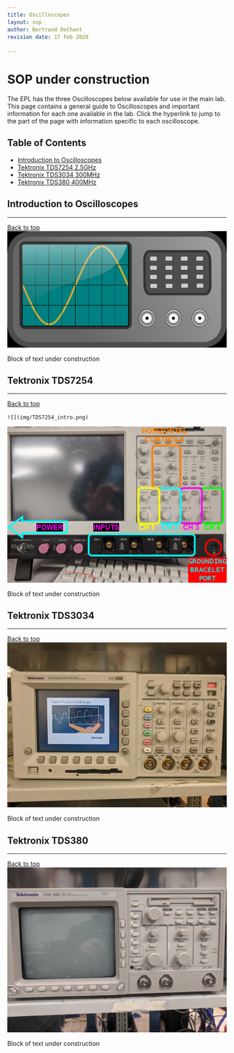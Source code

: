 ```yaml
---
title: Oscilloscopes
layout: sop
author: Bertrand DeChant
revision date: 17 Feb 2020

---
```


# SOP under construction

The EPL has the three Oscilloscopes below available for use in the main lab. This page contains a general guide to Oscilloscopes and important information for each one available in the lab. Click the hyperlink to jump to the part of the page with information specific to each oscilloscope.

## Table of Contents
* [Introduction to Oscilloscopes](#introduction-to-oscilloscopes)
* [Tektronix TDS7254 2.5GHz](#tektronix-tds7254)
* [Tektronix TDS3034 300MHz](#tektronix-tds3034)
* [Tektronix TDS380 400MHz](#tektronix-tds380)

## Introduction to Oscilloscopes
---
[Back to top](#table-of-contents)
 	![](img/superannoyingclipartoscope.png)

Block of text under construction

## Tektronix TDS7254
---
[Back to top](#table-of-contents)

 	![](img/TDS7254_intro.png)

![](img/overview_7254.png)

Block of text under construction

## Tektronix TDS3034
---
[Back to top](#table-of-contents)
 	![](img/TDS3034_intro.png)

Block of text under construction

## Tektronix TDS380
---
[Back to top](#table-of-contents)
 	![](img/TDS380_intro.png)

Block of text under construction


